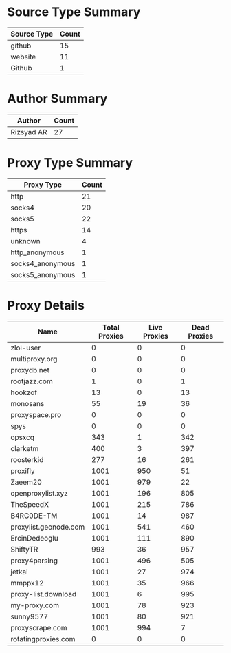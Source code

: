 # Source Type Summary

| Source Type | Count |
|-------------|-------|
| github | 15 |
| website | 11 |
| Github | 1 |


# Author Summary

| Author | Count |
|--------|-------|
| Rizsyad AR | 27 |


# Proxy Type Summary

| Proxy Type | Count |
|------------|-------|
| http | 21 |
| socks4 | 20 |
| socks5 | 22 |
| https | 14 |
| unknown | 4 |
| http_anonymous | 1 |
| socks4_anonymous | 1 |
| socks5_anonymous | 1 |


# Proxy Details

| Name | Total Proxies | Live Proxies | Dead Proxies |
|------|---------------|--------------|---------------|
| zloi-user | 0 | 0 | 0 |
| multiproxy.org | 0 | 0 | 0 |
| proxydb.net | 0 | 0 | 0 |
| rootjazz.com | 1 | 0 | 1 |
| hookzof | 13 | 0 | 13 |
| monosans | 55 | 19 | 36 |
| proxyspace.pro | 0 | 0 | 0 |
| spys | 0 | 0 | 0 |
| opsxcq | 343 | 1 | 342 |
| clarketm | 400 | 3 | 397 |
| roosterkid | 277 | 16 | 261 |
| proxifly | 1001 | 950 | 51 |
| Zaeem20 | 1001 | 979 | 22 |
| openproxylist.xyz | 1001 | 196 | 805 |
| TheSpeedX | 1001 | 215 | 786 |
| B4RC0DE-TM | 1001 | 14 | 987 |
| proxylist.geonode.com | 1001 | 541 | 460 |
| ErcinDedeoglu | 1001 | 111 | 890 |
| ShiftyTR | 993 | 36 | 957 |
| proxy4parsing | 1001 | 496 | 505 |
| jetkai | 1001 | 27 | 974 |
| mmppx12 | 1001 | 35 | 966 |
| proxy-list.download | 1001 | 6 | 995 |
| my-proxy.com | 1001 | 78 | 923 |
| sunny9577 | 1001 | 80 | 921 |
| proxyscrape.com | 1001 | 994 | 7 |
| rotatingproxies.com | 0 | 0 | 0 |
